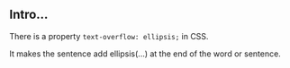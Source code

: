 ## Intro...
There is a property `text-overflow: ellipsis;` in CSS.

It makes the sentence add ellipsis(...) at the end of the word or sentence.